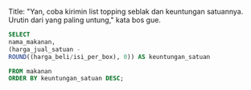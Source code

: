Title:
"Yan,
coba kirimin list topping seblak dan keuntungan satuannya. Urutin dari yang paling untung," kata bos gue.

```sql
SELECT 
nama_makanan, 
(harga_jual_satuan - 
ROUND((harga_beli/isi_per_box), 0)) AS keuntungan_satuan 

FROM makanan 
ORDER BY keuntungan_satuan DESC;
```